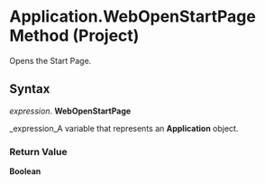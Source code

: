 
# Application.WebOpenStartPage Method (Project)

Opens the Start Page.


## Syntax

 _expression_. **WebOpenStartPage**

 _expression_A variable that represents an  **Application** object.


### Return Value

 **Boolean**

